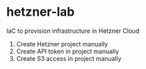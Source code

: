 # hetzner-lab
IaC to provision infrastructure in Hetzner Cloud

1. Create Hetzner project manually
2. Create API token in project manually
3. Create S3 access in project manually

